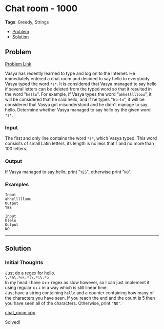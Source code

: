 # Chat room - 1000
**Tags**: Greedy, Strings  
- [Problem](#problem)
- [Solution](#solution)

## Problem
[Problem Link](https://codeforces.com/problemset/problem/58/A)  

Vasya has recently learned to type and log on to the Internet. He immediately entered a chat room and decided to say hello to everybody. Vasya typed the word `*s*`. It is considered that Vasya managed to say hello if several letters can be deleted from the typed word so that it resulted in the word "`hello`". For example, if Vasya types the word "`ahhellllloou`", it will be considered that he said hello, and if he types "`hlelo`", it will be considered that Vasya got misunderstood and he didn't manage to say hello. Determine whether Vasya managed to say hello by the given word `*s*`.  
  
### Input
The first and only line contains the word `*s*`, which Vasya typed. This word consisits of small Latin letters, its length is no less that 1 and no more than 100 letters.  
  
### Output
If Vasya managed to say hello, print "`YES`", otherwise print "`NO`".

### Examples
```
Input
ahhellllloou
Output
YES
```
```
Input
hlelo
Output
NO
```


-----
## Solution

### Initial Thoughts
Just do a regex for hello.  
`\.*h\.*e\.*l\.*l\.*o`  
In my head I have c++ regex as slow however, so I can just implement it using regular c++ in a way which is still linear time.  
Just have a string containing `hello` and a counter containing how many of the characters you have seen. If you reach the end and the count is 5 then you have seen all of the characters. Otherwise, print `"NO"`.  

[chat_room.cpp](chat_room.cpp)  

Solved!  
